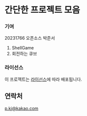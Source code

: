 # 간단한 프로젝트 모음

### 기여
20231766
오픈소스
박준서


1. ShellGame
2. 회전하는 큐브


### 라이선스

이 프로젝트는 [라이선스](LICENSE)에 따라 배포됩니다.

## 연락처

p.kj@kakao.com

